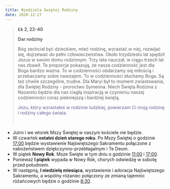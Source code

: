```yaml
---
title: Niedziela Świętej Rodziny
date: 2020-12-27
---
```


> **Łk 2, 22-40**
>
> **Dar rodziny**
>
> Bóg zechciał być dzieckiem, mieć rodzinę, wzrastać w niej, rozwijać się, dojrzewać do pełni człowieczeństwa. Około trzydziestu lat spędził Jezus w swoim domu rodzinnym. Trzy lata nauczał, w ciągu trzech lat nas zbawił. Te proporcje pokazują, że nasza codzienność jest dla Boga bardzo ważna. To w codzienności obdarzamy się miłością i przebaczamy sobie nawzajem. To w codzienności słuchamy Boga. Są też chwile szczególne, trudne. Dla Maryi był to moment zwiastowania, dla Świętej Rodziny - proroctwo Symeona. Niech Święta Rodzina z Nazaretu będzie dla nas ciagłą inspiracją w czynieniu naszej codzienności coraz piekniejszą i bardziej świętą.
>
> <span style="color: #666699;">Jezu, który wzrastałeś w rodzinie ludzkiej, powierzam Ci moją rodzinę i rodziny całego świata. </span>
>
> &nbsp;

- Jutro i we wtorek Mszy Świętej w naszym kościele nie będzie.
- W czwartek **ostatni dzień starego roku**. Po Mszy Świętej o godzinie <u>17:00</u> będzie wystawienie Najświętszego Sakramentu połączone z nabożeństwem dziękczynno-przebłagalnym i Te Deum.
- W piątek **Nowy Rok**. Msze Święte w tym dniu o godzinie <u>11:00</u> i <u>17:00</u>.
- Ponieważ **I piątek** wypada w Nowy Rok, chorych odwiedzę w sobotę przed południem.
- W następną, **I niedzielę miesiąca**, wystawienie i adoracja Najświętszego Sakramentu, a wspólny różaniec połączony ze zmianą tajemnic różańcowych będzie o godzinie <u>8:30</u>.
